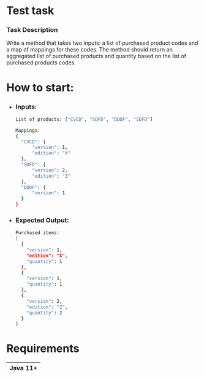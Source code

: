 # Test task

### Task Description

Write a method that takes two inputs: a list of purchased product codes and a map of
mappings for these codes. The method should return an aggregated list of purchased
products and quantity based on the list of purchased products codes.

# How to start:

- ### Inputs:
    ```sh
    List of products: ["CVCD", "SDFD", "DDDF", "SDFD"]
  
  Mappings: 
  {
      "CVCD": {
          "version": 1,
          "edition": "X"
      },
      "SDFD": {
          "version": 2,
          "edition": "Z"
      },
      "DDDF": {
          "version": 1
      }
  }
    ```

- ### Expected Output:
    ```sh
  Purchased items:
  [
      {
        "version": 1,
        "edition": "X",
        "quantity": 1
      },
      {
        "version": 1,
        "quantity": 1
      },
      {
        "version": 2,
        "edition": "Z",
        "quantity": 2
      }
  ]
    ```

# Requirements

| Java 11+
| -------

